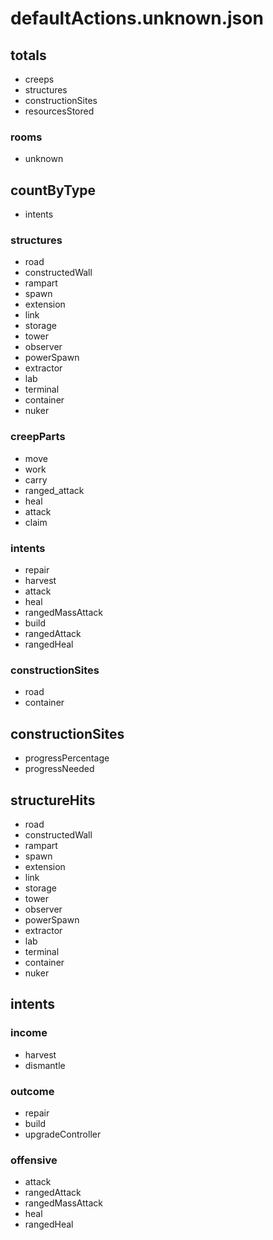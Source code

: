 # defaultActions.unknown.json

## totals

- creeps
- structures
- constructionSites
- resourcesStored

### rooms

- unknown

## countByType

- intents

### structures

- road
- constructedWall
- rampart
- spawn
- extension
- link
- storage
- tower
- observer
- powerSpawn
- extractor
- lab
- terminal
- container
- nuker

### creepParts

- move
- work
- carry
- ranged_attack
- heal
- attack
- claim

### intents

- repair
- harvest
- attack
- heal
- rangedMassAttack
- build
- rangedAttack
- rangedHeal

### constructionSites

- road
- container

## constructionSites

- progressPercentage
- progressNeeded

## structureHits

- road
- constructedWall
- rampart
- spawn
- extension
- link
- storage
- tower
- observer
- powerSpawn
- extractor
- lab
- terminal
- container
- nuker

## intents

### income

- harvest
- dismantle

### outcome

- repair
- build
- upgradeController

### offensive

- attack
- rangedAttack
- rangedMassAttack
- heal
- rangedHeal
